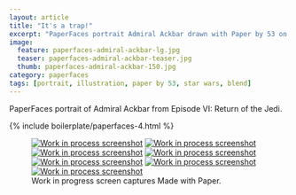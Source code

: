 ```yaml
---
layout: article
title: "It's a trap!"
excerpt: "PaperFaces portrait Admiral Ackbar drawn with Paper by 53 on an iPad."
image: 
  feature: paperfaces-admiral-ackbar-lg.jpg
  teaser: paperfaces-admiral-ackbar-teaser.jpg
  thumb: paperfaces-admiral-ackbar-150.jpg
category: paperfaces
tags: [portrait, illustration, paper by 53, star wars, blend]
---
```


PaperFaces portrait of Admiral Ackbar from Episode VI: Return of the Jedi.

{% include boilerplate/paperfaces-4.html %}

<figure class="third">
	<a href="{{ site.url }}/images/paperfaces-admiral-ackbar-process-1-lg.jpg"><img src="{{ site.url }}/images/paperfaces-admiral-ackbar-process-1-600.jpg" alt="Work in process screenshot"></a>
	<a href="{{ site.url }}/images/paperfaces-admiral-ackbar-process-2-lg.jpg"><img src="{{ site.url }}/images/paperfaces-admiral-ackbar-process-2-600.jpg" alt="Work in process screenshot"></a>
	<a href="{{ site.url }}/images/paperfaces-admiral-ackbar-process-3-lg.jpg"><img src="{{ site.url }}/images/paperfaces-admiral-ackbar-process-3-600.jpg" alt="Work in process screenshot"></a>
	<a href="{{ site.url }}/images/paperfaces-admiral-ackbar-process-4-lg.jpg"><img src="{{ site.url }}/images/paperfaces-admiral-ackbar-process-4-600.jpg" alt="Work in process screenshot"></a>
	<a href="{{ site.url }}/images/paperfaces-admiral-ackbar-process-5-lg.jpg"><img src="{{ site.url }}/images/paperfaces-admiral-ackbar-process-5-600.jpg" alt="Work in process screenshot"></a>
	<a href="{{ site.url }}/images/paperfaces-admiral-ackbar-process-6-lg.jpg"><img src="{{ site.url }}/images/paperfaces-admiral-ackbar-process-6-600.jpg" alt="Work in process screenshot"></a>
	<a href="{{ site.url }}/images/paperfaces-admiral-ackbar-process-7-lg.jpg"><img src="{{ site.url }}/images/paperfaces-admiral-ackbar-process-7-600.jpg" alt="Work in process screenshot"></a>
	<figcaption>Work in progress screen captures Made with Paper.</figcaption>
</figure>
